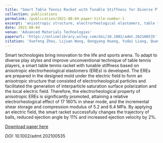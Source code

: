 ```yaml
---
title: "Smart Table Tennis Racket with Tunable Stiffness for Diverse Play Styles and Unconventional Technique Training"
collection: publications
permalink: /publication/2021-08-04-paper-title-number-1
excerpt: 'anisotropic structure, electrorheological elastomers, table tennis racket, tunable stiffness'
date: 2021-08-04
venue: 'Advanced Materials Technologies'
paperurl: 'https://onlinelibrary.wiley.com/doi/10.1002/admt.202100535'
citation: 'Xuefeng Zhou, Lijuan Wang, Dongyang Huang, Yudai Liang, Quan Shi, Hong Yaying, Mengying Zhang, Huayan Pu, Weijia Wen, Jinbo Wu. Smart Table Tennis Racket with Tunable Stiffness for Diverse Play Style and Unconventional Technique Training. Advanced Materials Technologies. 6, 2100535 (2021).'
---
```

Smart technologies bring innovation to the life and sports arena. To adapt to diverse play styles and improve unconventional technique of table tennis players, a smart table tennis racket with tunable stiffness based on anisotropic electrorheological elastomers (EREs) is developed. The EREs are prepared in the designed mold under the electric field to form an anisotropic structure that consisted of electrorheological particles and facilitated the generation of interparticle saturation surface polarization and the local electric field. Therefore, the electrorheological property of anisotropic EREs is significantly promoted, attaining a relative electrorheological effect of 17 160% in shear mode, and the incremental shear storage and compression modulus of 5.2 and 6.4 MPa. By applying an electric field, the smart racket successfully changes the trajectory of balls, reduced ejection angle by 11% and increased ejection velocity by 2%.

[Download paper here](https://www.researchgate.net/publication/353695592_Smart_Table_Tennis_Racket_with_Tunable_Stiffness_for_Diverse_Play_Styles_and_Unconventional_Technique_Training)

*DOI:* 10.1002/admt.202100535
